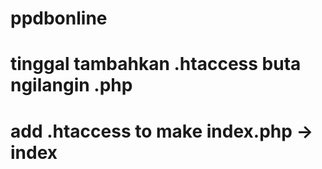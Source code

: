 # ppdbonline
# tinggal tambahkan .htaccess buta ngilangin .php
# add .htaccess to make index.php -> index
